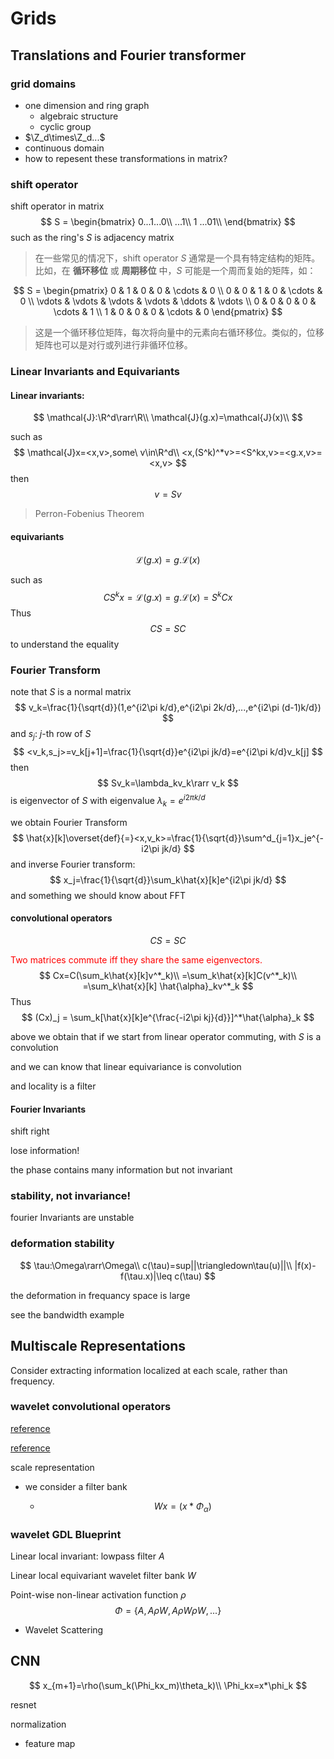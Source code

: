 # Grids

## Translations and Fourier transformer

### grid domains

- one dimension and ring graph
  - algebraic structure
  - cyclic group
- $\Z_d\times\Z_d...$
- continuous domain
- how to repesent these transformations in matrix?

### shift operator

shift operator in matrix
$$
S = \begin{bmatrix}
0...1...0\\
...1\\
1 ...01\\
\end{bmatrix}
$$
such as the ring's $S$ is adjacency matrix

> 在一些常见的情况下，shift operator $S$ 通常是一个具有特定结构的矩阵。比如，在 **循环移位** 或 **周期移位** 中，$S$ 可能是一个周而复始的矩阵，如：

$$
S = \begin{pmatrix} 0 & 1 & 0 & 0 & \cdots & 0 \\ 0 & 0 & 1 & 0 & \cdots & 0 \\ \vdots & \vdots & \vdots & \vdots & \ddots & \vdots \\ 0 & 0 & 0 & 0 & \cdots & 1 \\ 1 & 0 & 0 & 0 & \cdots & 0 \end{pmatrix}
$$

> 这是一个循环移位矩阵，每次将向量中的元素向右循环移位。类似的，位移矩阵也可以是对行或列进行非循环位移。

### Linear Invariants and Equivariants

#### Linear invariants:

$$
\mathcal{J}:\R^d\rarr\R\\
\mathcal{J}(g.x)=\mathcal{J}(x)\\
$$

such as
$$
\mathcal{J}x=<x,v>,some\ v\in\R^d\\
<x,(S^k)^*v>=<S^kx,v>=<g.x,v>=<x,v>
$$
then
$$
v=Sv
$$

> Perron-Fobenius Theorem

#### equivariants

$$
\mathcal{L}(g.x)=g.\mathcal{L}(x)
$$

such as
$$
CS^kx=\mathcal{L}(g.x)=g.\mathcal{L}(x)=S^kCx
$$
Thus
$$
CS=SC
$$
to understand the equality

### Fourier Transform

note that $S$ is a normal matrix
$$
v_k=\frac{1}{\sqrt{d}}(1,e^{i2\pi k/d},e^{i2\pi 2k/d},...,e^{i2\pi (d-1)k/d})
$$
and $s_j$: $j$-th row of $S$
$$
<v_k,s_j>=v_k[j+1]=\frac{1}{\sqrt{d}}e^{i2\pi jk/d}=e^{i2\pi k/d}v_k[j]
$$
then
$$
Sv_k=\lambda_kv_k\rarr v_k
$$
is eigenvector of $S$ with eigenvalue $\lambda_k=e^{i2\pi k/d}$

we obtain Fourier Transform
$$
\hat{x}[k]\overset{def}{=}<x,v_k>=\frac{1}{\sqrt{d}}\sum^d_{j=1}x_je^{-i2\pi jk/d}
$$
and inverse Fourier transform:
$$
x_j=\frac{1}{\sqrt{d}}\sum_k\hat{x}[k]e^{i2\pi jk/d}
$$
and something we should know about FFT



#### convolutional operators

$$
CS=SC
$$

<font color='red'>Two matrices commute iff they share the same eigenvectors.</font>
$$
Cx=C(\sum_k\hat{x}[k]v^*_k)\\
=\sum_k\hat{x}[k]C(v^*_k)\\
=\sum_k\hat{x}[k] \hat{\alpha}_kv^*_k
$$
Thus
$$
(Cx)_j = \sum_k[\hat{x}[k]e^{\frac{-i2\pi kj}{d}}]^*\hat{\alpha}_k
$$


above we obtain that if we start from linear operator commuting, with $S$ is a convolution

and we can know that linear equivariance is convolution

and locality is a filter

#### Fourier Invariants 

shift right

lose information!

the phase contains many information but not invariant



### stability, not invariance!

fourier Invariants are unstable



### deformation stability

$$
\tau:\Omega\rarr\Omega\\
c(\tau)=sup||\triangledown\tau(u)||\\
|f(x)-f(\tau.x)|\leq c(\tau)
$$

the deformation in frequancy space is large

see the bandwidth example



## Multiscale Representations

Consider extracting information localized at each scale, rather than frequency.



### wavelet convolutional operators

[reference](https://zhuanlan.zhihu.com/p/351634228)

[reference](https://blog.csdn.net/weixin_43427480/article/details/109138499)

scale representation

- we consider a filter bank

  - $$
    Wx=(x*\Phi_\alpha)
    $$

### wavelet GDL Blueprint

Linear local invariant: lowpass filter $A$

Linear local equivariant wavelet filter bank $W$

Point-wise non-linear activation function $\rho$
$$
\Phi=\{A,A\rho W,A\rho W\rho W,...\}
$$

- Wavelet Scattering

## CNN

$$
x_{m+1}=\rho(\sum_k(\Phi_kx_m)\theta_k)\\
\Phi_kx=x*\phi_k
$$

resnet

normalization

- feature map
